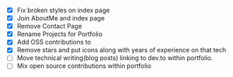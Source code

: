 - [X] Fix broken styles on index page
- [X] Join AboutMe and index page
- [X] Remove Contact Page
- [X] Rename Projects for Portfolio
- [X] Add OSS contributions to
- [X] Remove stars and put icons along with years of experience on that tech
- [ ] Move technical writing(blog posts) linking to dev.to within portfolio.
- [ ] Mix open source contributions within portfolio
